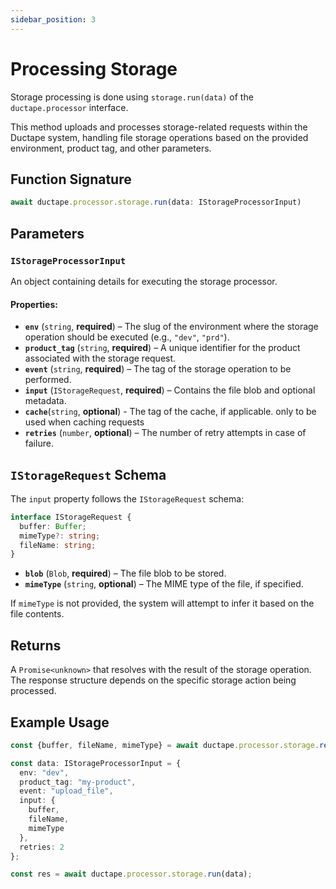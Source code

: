 ```yaml
---
sidebar_position: 3
---
```


# Processing Storage  

Storage processing is done using `storage.run(data)` of the `ductape.processor` interface.  

This method uploads and processes storage-related requests within the Ductape system, handling file storage operations based on the provided environment, product tag, and other parameters.  

## Function Signature  
```typescript
await ductape.processor.storage.run(data: IStorageProcessorInput)
```

## Parameters  

### `IStorageProcessorInput`  
An object containing details for executing the storage processor.  

#### Properties:  
- **`env`** (`string`, **required**) – The slug of the environment where the storage operation should be executed (e.g., `"dev"`, `"prd"`).  
- **`product_tag`** (`string`, **required**) – A unique identifier for the product associated with the storage request.  
- **`event`** (`string`, **required**) – The tag of the storage operation to be performed.  
- **`input`** (`IStorageRequest`, **required**) – Contains the file blob and optional metadata.  
- **`cache`**(`string`, **optional**) - The tag of the cache, if applicable. only to be used when caching requests
- **`retries`** (`number`, **optional**) – The number of retry attempts in case of failure.  

## `IStorageRequest` Schema  
The `input` property follows the `IStorageRequest` schema:  
```typescript
interface IStorageRequest {
  buffer: Buffer;
  mimeType?: string;
  fileName: string;
}
```
- **`blob`** (`Blob`, **required**) – The file blob to be stored.  
- **`mimeType`** (`string`, **optional**) – The MIME type of the file, if specified.  

If `mimeType` is not provided, the system will attempt to infer it based on the file contents.  

## Returns  
A `Promise<unknown>` that resolves with the result of the storage operation. The response structure depends on the specific storage action being processed.  

## Example Usage  
```typescript
const {buffer, fileName, mimeType} = await ductape.processor.storage.readFile(filePath)

const data: IStorageProcessorInput = {
  env: "dev",
  product_tag: "my-product",
  event: "upload_file",
  input: {
    buffer,
    fileName,
    mimeType
  },
  retries: 2
};

const res = await ductape.processor.storage.run(data);
```